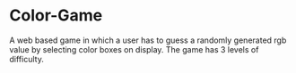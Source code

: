 # Color-Game
A web based game in which a user has to guess a randomly generated rgb value by selecting color boxes on display. The game has 3 levels of difficulty.
